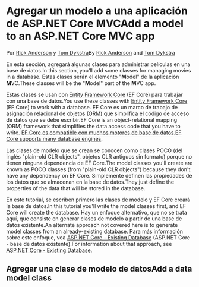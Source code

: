 # <a name="add-a-model-to-an-aspnet-core-mvc-app"></a><span data-ttu-id="487ac-101">Agregar un modelo a una aplicación de ASP.NET Core MVC</span><span class="sxs-lookup"><span data-stu-id="487ac-101">Add a model to an ASP.NET Core MVC app</span></span>

<span data-ttu-id="487ac-102">Por [Rick Anderson](https://twitter.com/RickAndMSFT) y [Tom Dykstra](https://github.com/tdykstra)</span><span class="sxs-lookup"><span data-stu-id="487ac-102">By [Rick Anderson](https://twitter.com/RickAndMSFT) and [Tom Dykstra](https://github.com/tdykstra)</span></span>

<span data-ttu-id="487ac-103">En esta sección, agregará algunas clases para administrar películas en una base de datos.</span><span class="sxs-lookup"><span data-stu-id="487ac-103">In this section, you'll add some classes for managing movies in a database.</span></span> <span data-ttu-id="487ac-104">Estas clases serán el elemento "**M**odel" de la aplicación **M**VC.</span><span class="sxs-lookup"><span data-stu-id="487ac-104">These classes will be the "**M**odel" part of the **M**VC app.</span></span>

<span data-ttu-id="487ac-105">Estas clases se usan con [Entity Framework Core](/ef/core) (EF Core) para trabajar con una base de datos.</span><span class="sxs-lookup"><span data-stu-id="487ac-105">You use these classes with [Entity Framework Core](/ef/core) (EF Core) to work with a database.</span></span> <span data-ttu-id="487ac-106">EF Core es un marco de trabajo de asignación relacional de objetos (ORM) que simplifica el código de acceso de datos que se debe escribir.</span><span class="sxs-lookup"><span data-stu-id="487ac-106">EF Core is an object-relational mapping (ORM) framework that simplifies the data access code that you have to write.</span></span> <span data-ttu-id="487ac-107">[EF Core es compatible con muchos motores de base de datos](/ef/core/providers/).</span><span class="sxs-lookup"><span data-stu-id="487ac-107">[EF Core supports many database engines](/ef/core/providers/).</span></span>

<span data-ttu-id="487ac-108">Las clases de modelo que se crean se conocen como clases POCO (del inglés "plain-old CLR objects", objetos CLR antiguos sin formato) porque no tienen ninguna dependencia de EF Core.</span><span class="sxs-lookup"><span data-stu-id="487ac-108">The model classes you'll create are known as POCO classes (from "plain-old CLR objects") because they don't have any dependency on EF Core.</span></span> <span data-ttu-id="487ac-109">Simplemente definen las propiedades de los datos que se almacenan en la base de datos.</span><span class="sxs-lookup"><span data-stu-id="487ac-109">They just define the properties of the data that will be stored in the database.</span></span>

<span data-ttu-id="487ac-110">En este tutorial, se escriben primero las clases de modelo y EF Core creará la base de datos.</span><span class="sxs-lookup"><span data-stu-id="487ac-110">In this tutorial you'll write the model classes first, and EF Core will create the database.</span></span> <span data-ttu-id="487ac-111">Hay un enfoque alternativo, que no se trata aquí, que consiste en generar clases de modelo a partir de una base de datos existente.</span><span class="sxs-lookup"><span data-stu-id="487ac-111">An alternate approach not covered here is to generate model classes from an already-existing database.</span></span> <span data-ttu-id="487ac-112">Para más información sobre este enfoque, vea [ASP.NET Core - Existing Database](/ef/core/get-started/aspnetcore/existing-db) (ASP.NET Core - base de datos existente).</span><span class="sxs-lookup"><span data-stu-id="487ac-112">For information about that approach, see [ASP.NET Core - Existing Database](/ef/core/get-started/aspnetcore/existing-db).</span></span>

## <a name="add-a-data-model-class"></a><span data-ttu-id="487ac-113">Agregar una clase de modelo de datos</span><span class="sxs-lookup"><span data-stu-id="487ac-113">Add a data model class</span></span>
